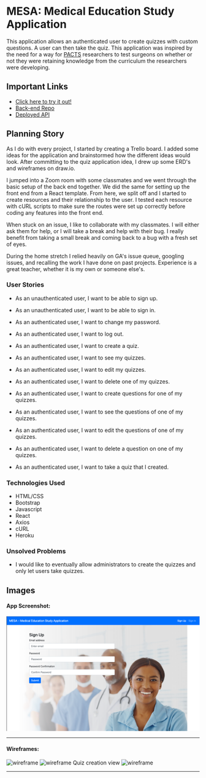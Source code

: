# MESA: Medical Education Study Application

This application allows an authenticated user to create quizzes with custom questions. A user can then take the quiz. This application was inspired by the need for a way for [PACTS](http://csph.brighamandwomens.org/cultural-dexterity-nih-r01-awarded/) researchers to test surgeons on whether or not they were retaining knowledge from the curriculum the researchers were developing.

## Important Links

- [Click here to try it out!](https://danpowers24.github.io/Capstone-client/)
- [Back-end Repo](https://github.com/Danpowers24/Capstone-api)
- [Deployed API](https://git.heroku.com/shielded-ridge-23072.git)

## Planning Story

As I do with every project, I started by creating a Trello board. I added some ideas for the application and brainstormed how the different ideas would look. After committing to the quiz application idea, I drew up some ERD's and wireframes on draw.io.

I jumped into a Zoom room with some classmates and we went through the basic setup of the back end together. We did the same for setting up the front end from a React template. From here, we split off and I started to create resources and their relationship to the user. I tested each resource with cURL scripts to make sure the routes were set up correctly before coding any features into the front end.

When stuck on an issue, I like to collaborate with my classmates. I will either ask them for help, or I will take a break and help with their bug. I really benefit from taking a small break and coming back to a bug with a fresh set of eyes.

During the home stretch I relied heavily on GA's issue queue, googling issues, and recalling the work I have done on past projects. Experience is a great teacher, whether it is my own or someone else's.

### User Stories

- As an unauthenticated user, I want to be able to sign up.
- As an unauthenticated user, I want to be able to sign in.
- As an authenticated user, I want to change my password.
- As an authenticated user, I want to log out.

- As an authenticated user, I want to create a quiz.
- As an authenticated user, I want to see my quizzes.
- As an authenticated user, I want to edit my quizzes.
- As an authenticated user, I want to delete one of my quizzes.

- As an authenticated user, I want to create questions for one of my quizzes.
- As an authenticated user, I want to see the questions of one of my quizzes.
- As an authenticated user, I want to edit the questions of one of my quizzes.
- As an authenticated user, I want to delete a question on one of my quizzes.

- As an authenticated user, I want to take a quiz that I created.

### Technologies Used

- HTML/CSS
- Bootstrap
- Javascript
- React
- Axios
- cURL
- Heroku

### Unsolved Problems

- I would like to eventually allow administrators to create the quizzes and only let users take quizzes.

## Images

#### App Screenshot:
![screenshot](./src/assets/MESA_Screenshot_v1.1.png)

---

#### Wireframes:
![wireframe](https://i.imgur.com/nBLSJCD.png)
![wireframe](https://i.imgur.com/37bLMwd.png)
Quiz creation view
![wireframe](https://i.imgur.com/Os9ntYv.png)

---

